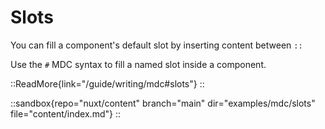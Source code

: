 # Slots

You can fill a component's default slot by inserting content between `::`

Use the `#` MDC syntax to fill a named slot inside a component.

::ReadMore{link="/guide/writing/mdc#slots"}
::

::sandbox{repo="nuxt/content" branch="main" dir="examples/mdc/slots" file="content/index.md"}
::
